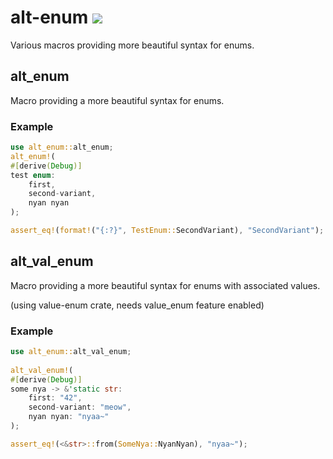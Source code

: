 # alt-enum [![](https://img.shields.io/crates/v/alt-enum.svg)](https://crates.io/crates/alt-enum)

Various macros providing more beautiful syntax for enums.

## alt_enum

Macro providing a more beautiful syntax for enums.

### Example

```Rust
use alt_enum::alt_enum;
alt_enum!(
#[derive(Debug)]
test enum:
    first,
    second-variant,
    nyan nyan
);

assert_eq!(format!("{:?}", TestEnum::SecondVariant), "SecondVariant");
```

## alt_val_enum

Macro providing a more beautiful syntax for enums with associated values.

(using value-enum crate, needs value_enum feature enabled)

### Example

```Rust
use alt_enum::alt_val_enum;
 
alt_val_enum!(
#[derive(Debug)]
some nya -> &'static str:
    first: "42",
    second-variant: "meow",
    nyan nyan: "nyaa~"
);

assert_eq!(<&str>::from(SomeNya::NyanNyan), "nyaa~");
```
